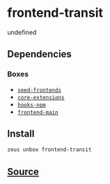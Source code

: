 
frontend-transit
====================


undefined



## Dependencies
### Boxes
* [`seed-frontends`](seed-frontends.md)
* [`core-extensions`](core-extensions.md)
* [`hooks-npm`](hooks-npm.md)
* [`frontend-main`](frontend-main.md)




## Install
```bash
zeus unbox frontend-transit
```












## [Source](https://github.com/liquidapps-io/zeus-sdk/tree/master/boxes/groups/frontends/frontend-transit)